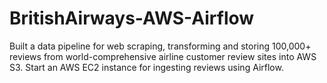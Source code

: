 # BritishAirways-AWS-Airflow
Built a data pipeline for web scraping, transforming and storing 100,000+ reviews from world-comprehensive airline customer review sites into AWS S3.
Start an AWS EC2 instance for ingesting reviews using Airflow.
